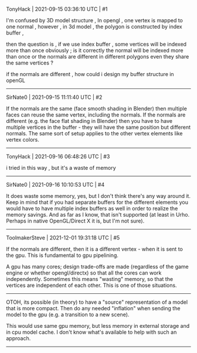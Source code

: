 TonyHack | 2021-09-15 03:36:10 UTC | #1

I'm confused by 3D model structure ,
In opengl , one vertex is mapped to one normal , however , in 3d model , the polygon is constructed by index buffer , 

then the question is ,  if we use index buffer  , some vertices will be indexed more than once obviously ;
is it correctly the normal will be indexed more than once  or  the normals are different in different polygons even they share the same vertices ?

if the normals are different , how could i design my buffer structure in openGL

-------------------------

SirNate0 | 2021-09-15 11:11:40 UTC | #2

If the normals are the same (face smooth shading in Blender) then multiple faces can reuse the same vertex, including the normals. If the normals are different (e.g. the face flat shading in Blender) then you have to have multiple vertices in the buffer - they will have the same position but different normals. The same sort of setup applies to the other vertex elements like vertex colors.

-------------------------

TonyHack | 2021-09-16 06:48:26 UTC | #3

i tried in this way ,  but it's a waste of memory

-------------------------

SirNate0 | 2021-09-16 10:10:53 UTC | #4

It does waste some memory, yes, but I don't think there's any way around it. Keep in mind that if you had separate buffers for the different elements you would have to have multiple index buffers as well in order to realize the memory savings. And as far as I know, that isn't supported (at least in Urho. Perhaps in native OpenGL/Direct X it is, but I'm not sure).

-------------------------

ToolmakerSteve | 2021-12-01 19:31:18 UTC | #5

If the normals are different, then it is a different vertex - when it is sent to the gpu. This is fundamental to gpu pipelining.

A gpu has many cores; design trade-offs are made (regardless of the game engine or whether opengl/directx) so that all the cores can work independently. Sometimes this means "wasting" memory, so that the vertices are independent of each other. This is one of those situations.

------------------------------------

OTOH, its possible (in theory) to have a "source" representation of a model that is more compact. Then do any needed "inflation" when sending the model to the gpu (e.g. a transition to a new scene). 

This would use same gpu memory, but less memory in external storage and in cpu model cache. I don't know what's available to help with such an approach.

-------------------------

